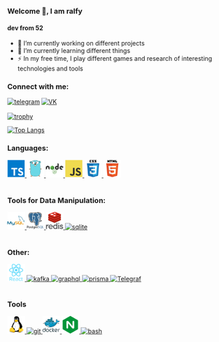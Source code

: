 ### Welcome 👋, I am ralfy
#### dev from 52
- 🔭 I’m currently working on different projects  
- 🌱 I’m currently learning different things   
- ⚡ In my free time, I play different games and research of interesting technologies and tools
### Connect with me:
[<img src='https://www.svgrepo.com/show/452115/telegram.svg' alt='telegram' height='45'>](https://t.me/ralfy)  [<img src='https://www.svgrepo.com/show/303449/vk-1-logo.svg' alt='VK' height='45'>](https://vk.com/ralf303)
<br><br>
[![trophy](https://github-profile-trophy.vercel.app/?username=ralf303)](https://github.com/ryo-ma/github-profile-trophy)

[![Top Langs](https://github-readme-stats.vercel.app/api/top-langs/?username=ralf303)](https://github.com/anuraghazra/github-readme-stats)
<br>
### Languages:
<a href="https://www.typescriptlang.org/" target="_blank" rel="noreferrer">
        <img
src="https://raw.githubusercontent.com/devicons/devicon/master/icons/typescript/typescript-original.svg"
            alt="typescript"
            width="40"
            height="40"
        >
    </a>
<a href="https://golang.org" target="_blank" rel="noreferrer">
        <img
src="https://raw.githubusercontent.com/devicons/devicon/master/icons/go/go-original.svg"
            alt="go"
            width="40"
            height="40"
        >
    </a><a href="https://nodejs.org" target="_blank" rel="noreferrer">
        <img
src="https://raw.githubusercontent.com/devicons/devicon/master/icons/nodejs/nodejs-original-wordmark.svg"
            alt="nodejs"
            width="40"
            height="40"
        >
    </a><a href="https://developer.mozilla.org/en-US/docs/Web/JavaScript" target="_blank" rel="noreferrer">
        <img
src="https://raw.githubusercontent.com/devicons/devicon/master/icons/javascript/javascript-original.svg"
            alt="javascript"
            width="40"
            height="40"
        >
    </a><a href="https://www.w3schools.com/css/" target="_blank" rel="noreferrer">
        <img
src="https://raw.githubusercontent.com/devicons/devicon/master/icons/css3/css3-original-wordmark.svg"
            alt="css3"
            width="40"
            height="40"
        >
    </a><a href="https://www.w3.org/html/" target="_blank" rel="noreferrer">
        <img
src="https://raw.githubusercontent.com/devicons/devicon/master/icons/html5/html5-original-wordmark.svg"
            alt="html5"
            width="40"
            height="40"
        >
    </a>
<br>
<br>
<h3>Tools for Data Manipulation:</h3>
<a href="https://www.mysql.com/" target="_blank" rel="noreferrer">
        <img
src="https://raw.githubusercontent.com/devicons/devicon/master/icons/mysql/mysql-original-wordmark.svg"
            alt="mysql"
            width="40"
            height="40"
        >
    </a><a href="https://www.postgresql.org" target="_blank" rel="noreferrer">
        <img
src="https://raw.githubusercontent.com/devicons/devicon/master/icons/postgresql/postgresql-original-wordmark.svg"
            alt="postgresql"
            width="40"
            height="40"
        >
    </a><a href="https://redis.io" target="_blank" rel="noreferrer">
        <img
src="https://raw.githubusercontent.com/devicons/devicon/master/icons/redis/redis-original-wordmark.svg"
            alt="redis"
            width="40"
            height="40"
        >
    </a><a href="https://www.sqlite.org/" target="_blank" rel="noreferrer">
        <img
            src="https://www.vectorlogo.zone/logos/sqlite/sqlite-icon.svg"
            alt="sqlite"
            width="40"
            height="40"
        >
    </a>
<br>
<br>
<h3>Other:</h3>
<a href="https://reactjs.org/" target="_blank" rel="noreferrer">
        <img src="https://raw.githubusercontent.com/devicons/devicon/master/icons/react/react-original-wordmark.svg"
            alt="react"
            width="40"
            height="40"
        >
    </a><a href="https://kafka.apache.org/" target="_blank" rel="noreferrer">
        <img         src="https://www.vectorlogo.zone/logos/apache_kafka/apache_kafka-icon.svg"
            alt="kafka"
            width="40"
            height="40"
        >
    </a>
<a href="https://graphql.org" target="_blank" rel="noreferrer">
        <img
         src="https://www.vectorlogo.zone/logos/graphql/graphql-icon.svg"
            alt="graphql"
            width="40"
            height="40"
        >
    </a><a href="https://expressjs.com" target="_blank" rel="noreferrer">
        <img
src="https://www.svgrepo.com/show/354210/prisma.svg"
            alt="prisma"
            width="40"
            height="40"
        >
    </a>
</a><a href="https://github.com/telegraf" target="_blank" rel="noreferrer">
        <img
src="https://avatars.githubusercontent.com/u/18504346?s=200&v=4"
            alt="Telegraf"
            width="40"
            height="40"
        >
    </a>
<br>
<br>
<h3>Tools</h3>
<a href="https://www.linux.org/" target="_blank" rel="noreferrer">
        <img
src="https://raw.githubusercontent.com/devicons/devicon/master/icons/linux/linux-original.svg"
            alt="linux"
            width="40"
            height="40"
        >
    </a><a href="https://git-scm.com/" target="_blank" rel="noreferrer">
        <img
            src="https://www.vectorlogo.zone/logos/git-scm/git-scm-icon.svg"
            alt="git"
            width="40"
            height="40"
        >
    </a><a href="https://www.docker.com/" target="_blank" rel="noreferrer">
        <img
src="https://raw.githubusercontent.com/devicons/devicon/master/icons/docker/docker-original-wordmark.svg"
            alt="docker"
            width="40"
            height="40"
        >
    </a><a href="https://www.nginx.com" target="_blank" rel="noreferrer">
        <img
src="https://raw.githubusercontent.com/devicons/devicon/master/icons/nginx/nginx-original.svg"
            alt="nginx"
            width="40"
            height="40"
        >
    </a><a href="https://www.gnu.org/software/bash/" target="_blank" rel="noreferrer">
        <img
src="https://www.vectorlogo.zone/logos/gnu_bash/gnu_bash-icon.svg"
            alt="bash"
            width="40"
            height="40"
        >
    </a>
